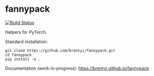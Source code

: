 # fannypack
[![Build Status](https://travis-ci.com/brentyi/fannypack.svg?branch=master)](https://travis-ci.com/brentyi/fannypack)

Helpers for PyTorch.

Standard installation:
```
git clone https://github.com/brentyi/fannypack.git
cd fannypack
pip install -e .
```

Documentation (work-in-progress):
https://brentyi.github.io/fannypack
